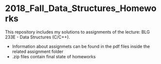 # 2018_Fall_Data_Structures_Homeworks
This repository includes my solutions to assignments of the lecture: BLG 233E - Data Structures (C/C++).

- Information about assignmets can be found in the pdf files inside the related assignment folder
- .zip files contain final state of homeworks